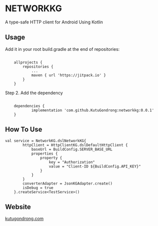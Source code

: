 # NETWORKKG

A type-safe HTTP client for Android Using Kotlin

## Usage

Add it in your root build.gradle at the end of repositories:

```

	allprojects {
		repositories {
			...
			maven { url 'https://jitpack.io' }
		}
	}

```

Step 2. Add the dependency

```

	dependencies {
	        implementation 'com.github.KutuGondrong:networkkg:0.0.1'
	}

```
## How To Use

```
val service = NetworkKG.dslNetworkKG{
        httpClient = HttpClientKG.dslDefaultHttpClient {
            baseUrl = BuildConfig.SERVER_BASE_URL
            properties {
                property {
                    key = "Authorization"
                    value = "Client-ID ${BuildConfig.API_KEY}"
                }
            }
        }
        converterAdapter = JsonKGAdapter.create()
        isDebug = true
    }.createService<TestService>()
```

## Website
[kutugondrong.com](https://kutugondrong.com/)
